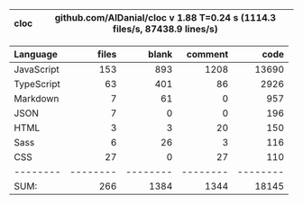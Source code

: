 | cloc | github.com/AlDanial/cloc v 1.88 T=0.24 s (1114.3 files/s, 87438.9 lines/s) |
| ---- | -------------------------------------------------------------------------- |

| Language   |    files |    blank |  comment |     code |
| :--------- | -------: | -------: | -------: | -------: |
| JavaScript |      153 |      893 |     1208 |    13690 |
| TypeScript |       63 |      401 |       86 |     2926 |
| Markdown   |        7 |       61 |        0 |      957 |
| JSON       |        7 |        0 |        0 |      196 |
| HTML       |        3 |        3 |       20 |      150 |
| Sass       |        6 |       26 |        3 |      116 |
| CSS        |       27 |        0 |       27 |      110 |
| --------   | -------- | -------- | -------- | -------- |
| SUM:       |      266 |     1384 |     1344 |    18145 |
